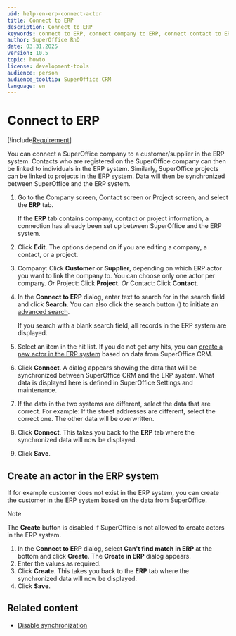 ```yaml
---
uid: help-en-erp-connect-actor
title: Connect to ERP
description: Connect to ERP
keywords: connect to ERP, connect company to ERP, connect contact to ERP, connect project to ERP, can't find match in ERP, create in ERP, create actor, ERP actor, ERP
author: SuperOffice RnD
date: 03.31.2025
version: 10.5
topic: howto
license: development-tools
audience: person
audience_tooltip: SuperOffice CRM
language: en
---
```


# Connect to ERP

[!include[Requirement](../../learn/includes/req-expander-services.md)]

You can connect a SuperOffice company to a customer/supplier in the ERP system. Contacts who are registered on the SuperOffice company can then be linked to individuals in the ERP system. Similarly, SuperOffice projects can be linked to projects in the ERP system. Data will then be synchronized between SuperOffice and the ERP system.

1. Go to the Company screen, Contact screen or Project screen, and select the **ERP** tab.

    If the **ERP** tab contains company, contact or project information, a connection has already been set up between SuperOffice and the ERP system.

1. Click **Edit**. The options depend on if you are editing a company, a contact, or a project.
1. Company: Click **Customer** or **Supplier**, depending on which ERP actor you want to link the company to. You can choose only one actor per company.
    *Or* Project: Click **Project**.
    *Or* Contact: Click **Contact**.
1. In the **Connect to ERP** dialog, enter text to search for in the search field and click **Search**. You can also click the search button (<i class="ph ph-magnifying-glass" aria-hidden="true"></i>) to initiate an [advanced search][1].

    If you search with a blank search field, all records in the ERP system are displayed.

1. Select an item in the hit list. If you do not get any hits, you can [create a new actor in the ERP system](#create-actor) based on data from SuperOffice CRM.
1. Click **Connect**. A dialog appears showing the data that will be synchronized between SuperOffice CRM and the ERP system. What data is displayed here is defined in SuperOffice Settings and maintenance.
1. If the data in the two systems are different, select the data that are correct.
    For example: If the street addresses are different, select the correct one. The other data will be overwritten.
1. Click **Connect**. This takes you back to the **ERP** tab where the synchronized data will now be displayed.
1. Click **Save**.

## <a id="create-actor"></a>Create an actor in the ERP system

If for example customer does not exist in the ERP system, you can create the customer in the ERP system based on the data from SuperOffice.

> [!NOTE]
> The **Create** button is disabled if SuperOffice is not allowed to create actors in the ERP system.

1. In the **Connect to ERP** dialog, select **Can't find match in ERP** at the bottom and click **Create**. The **Create in ERP** dialog appears.
1. Enter the values as required.
1. Click **Create**. This takes you back to the **ERP** tab where the synchronized data will now be displayed.
1. Click **Save**.

## Related content

* [Disable synchronization][3]

<!-- Referenced links -->
[1]: ../../search-options/learn/find-screen.md
[3]: disconnect.md

<!-- Referenced images -->
